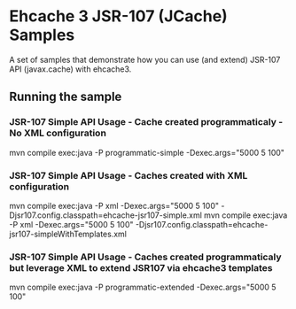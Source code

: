 # Ehcache 3 JSR-107 (JCache) Samples

A set of samples that demonstrate how you can use (and extend) JSR-107 API (javax.cache) with ehcache3.
  
## Running the sample
 
### JSR-107 Simple API Usage - Cache created programmaticaly - No XML configuration
 
 mvn compile exec:java -P programmatic-simple -Dexec.args="5000 5 100"
 
### JSR-107 Simple API Usage - Caches created with XML configuration

 mvn compile exec:java -P xml -Dexec.args="5000 5 100" -Djsr107.config.classpath=ehcache-jsr107-simple.xml
 mvn compile exec:java -P xml -Dexec.args="5000 5 100" -Djsr107.config.classpath=ehcache-jsr107-simpleWithTemplates.xml

### JSR-107 Simple API Usage - Caches created programmaticaly but leverage XML to extend JSR107 via ehcache3 templates

 mvn compile exec:java -P programmatic-extended -Dexec.args="5000 5 100"
